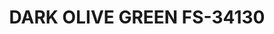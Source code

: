 ---
layout: product
title: "DARK OLIVE GREEN FS-34130"
price: "300" 
desc: "Akrilna boja 17mL - Metalik"
img_path: "/assets/img/AMMO.F-503.webp"
brand: "AMMO"
available: false
special_offer: false
new: false
soon: false
cat: "020000"
subcat: "020100"
subsubcat: "020101"
sifra: "AMMO.F-503"
popular: false
spec: false
---